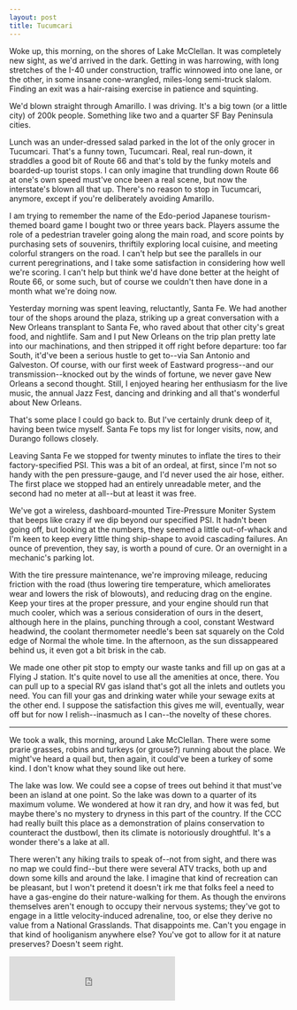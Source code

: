 ```yaml
---
layout: post
title: Tucumcari
---
```


Woke up, this morning, on the shores of Lake McClellan. It was completely new sight, as we'd arrived in the dark. Getting in was harrowing, with long stretches of the I-40 under construction, traffic winnowed into one lane, or the other, in some insane cone-wrangled, miles-long semi-truck slalom. Finding an exit was a hair-raising exercise in patience and squinting.

We'd blown straight through Amarillo. I was driving. It's a big town (or a little city) of 200k people. Something like two and a quarter SF Bay Peninsula cities.

Lunch was an under-dressed salad parked in the lot of the only grocer in Tucumcari. That's a funny town, Tucumcari. Real, real run-down, it straddles a good bit of Route 66 and that's told by the funky motels and boarded-up tourist stops. I can only imagine that trundling down Route 66 at one's own speed must've once been a real scene, but now the interstate's blown all that up. There's no reason to stop in Tucumcari, anymore, except if you're deliberately avoiding Amarillo.

I am trying to remember the name of the Edo-period Japanese tourism-themed board game I bought two or three years back. Players assume the role of a pedestrian traveler going along the main road, and score points by purchasing sets of souvenirs, thriftily exploring local cuisine, and meeting colorful strangers on the road. I can't help but see the parallels in our current peregrinations, and I take some satisfaction in considering how well we're scoring. I can't help but think we'd have done better at the height of Route 66, or some such, but of course we couldn't then have done in a month what we're doing now.

Yesterday morning was spent leaving, reluctantly, Santa Fe. We had another tour of the shops around the plaza, striking up a great conversation with a New Orleans transplant to Santa Fe, who raved about that other city's great food, and nightlife. Sam and I put New Orleans on the trip plan pretty late into our machinations, and then stripped it off right before departure: too far South, it'd've been a serious hustle to get to--via San Antonio and Galveston. Of course, with our first week of Eastward progress--and our transmission--knocked out by the winds of fortune, we never gave New Orleans a second thought.  Still, I enjoyed hearing her enthusiasm for the live music, the annual Jazz Fest, dancing and drinking and all that's wonderful about New Orleans.

That's some place I could go back to. But I've certainly drunk deep of it, having been twice myself. Santa Fe tops my list for longer visits, now, and Durango follows closely.

Leaving Santa Fe we stopped for twenty minutes to inflate the tires to their factory-specified PSI. This was a bit of an ordeal, at first, since I'm not so handy with the pen pressure-gauge, and I'd never used the air hose, either. The first place we stopped had an entirely unreadable meter, and the second had no meter at all--but at least it was free.

We've got a wireless, dashboard-mounted Tire-Pressure Moniter System that beeps like crazy if we dip beyond our specified PSI. It hadn't been going off, but looking at the numbers, they seemed a little out-of-whack and I'm keen to keep every little thing ship-shape to avoid cascading failures. An ounce of prevention, they say, is worth a pound of cure. Or an overnight in a mechanic's parking lot.

With the tire pressure maintenance, we're improving mileage, reducing friction with the road (thus lowering tire temperature, which ameliorates wear and lowers the risk of blowouts), and reducing drag on the engine. Keep your tires at the proper pressure, and your engine should run that much cooler, which was a serious consideration of ours in the desert, although here in the plains, punching through a cool, constant Westward headwind, the coolant thermometer needle's been sat squarely on the Cold edge of Normal the whole time. In the afternoon, as the sun dissappeared behind us, it even got a bit brisk in the cab.

We made one other pit stop to empty our waste tanks and fill up on gas at a Flying J station. It's quite novel to use all the amenities at once, there. You can pull up to a special RV gas island that's got all the inlets and outlets you need. You can fill your gas and drinking water while your sewage exits at the other end. I suppose the satisfaction this gives me will, eventually, wear off but for now I relish--inasmuch as I can--the novelty of these chores.

---

We took a walk, this morning, around Lake McClellan. There were some prarie grasses, robins and turkeys (or grouse?) running about the place. We might've heard a quail but, then again, it could've been a turkey of some kind. I don't know what they sound like out here.

The lake was low. We could see a copse of trees out behind it that must've been an island at one point. So the lake was down to a quarter of its maximum volume. We wondered at how it ran dry, and how it was fed, but maybe there's no mystery to dryness in this part of the country. If the CCC had really built this place as a demonstration of plains conservation to counteract the dustbowl, then its climate is notoriously droughtful. It's a wonder there's a lake at all.

There weren't any hiking trails to speak of--not from sight, and there was no map we could find--but there were several ATV tracks, both up and down some kills and around the lake. I imagine that kind of recreation can be pleasant, but I won't pretend it doesn't irk me that folks feel a need to have a gas-engine do their nature-walking for them. As though the environs themselves aren't enough to occupy their nervous systems; they've got to engage in a little velocity-induced adrenaline, too, or else they derive no value from a National Grasslands. That disappoints me. Can't you engage in that kind of hooliganism anywhere else? You've got to allow for it at nature preserves? Doesn't seem right.


<iframe src="https://open.spotify.com/embed/track/67QhF85lbRZkaiYcSTk12S" width="300" height="80" frameborder="0" allowtransparency="true" allow="encrypted-media"></iframe>
